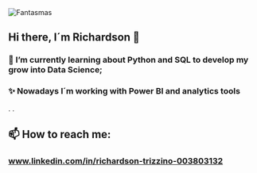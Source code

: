 <picture>
 <source media="(prefers-color-scheme: dark)" srcset="[YOUR-DARKMODE-IMAGE](https://drive.google.com/file/d/1SfyzqE3ziGYm2ZwBN-vpDz0YFUxXwF0x/view?usp=drive_link)">
 <source media="(prefers-color-scheme: light)" srcset="[YOUR-LIGHTMODE-IMAGE](https://drive.google.com/file/d/1i72LDxa8_A56LvFXnWBjqHv8DkrOTOiP/view?usp=drive_link)">
 <img alt="Fantasmas" src="">
</picture>

## Hi there, I´m Richardson 👋

### 🌱 I’m currently learning about Python and SQL to develop my grow into Data Science;
### ✨ Nowadays I´m working with Power BI and analytics tools
.
.

## 📫 How to reach me:
### www.linkedin.com/in/richardson-trizzino-003803132




<!--
**Rixolino01/Rixolino01** is a ✨ _special_ ✨ repository because its `README.md` (this file) appears on your GitHub profile.

Here are some ideas to get you started:

- 🔭 I’m currently working on ...
- 🌱 I’m currently learning ...
- 👯 I’m looking to collaborate on ...
- 🤔 I’m looking for help with ...
- 💬 Ask me about ...
- 📫 How to reach me: ...
- 😄 Pronouns: ...
- ⚡ Fun fact: ...
-->
